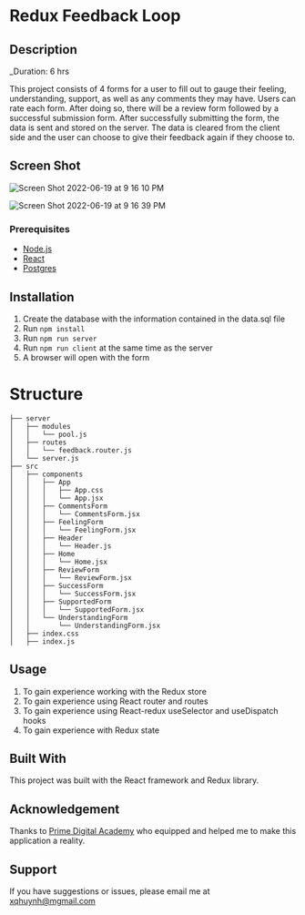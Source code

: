 # Redux Feedback Loop

## Description

_Duration: 6 hrs

This project consists of 4 forms for a user to fill out to gauge their feeling, understanding, support, as well as any comments they may have. Users can rate each form. After doing so, there will be a review form followed by a successful submission form. After successfully submitting the form, the data is sent and stored on the server. The data is cleared from the client side and the user can choose to give their feedback again if they choose to.

## Screen Shot

![Screen Shot 2022-06-19 at 9 16 10 PM](https://user-images.githubusercontent.com/77410880/174514157-8194f37e-49c0-4fe3-96f9-ee544e1af8fa.png)

![Screen Shot 2022-06-19 at 9 16 39 PM](https://user-images.githubusercontent.com/77410880/174514163-b9d696a3-6495-4ac0-92fb-aba2b019bb1d.png)

### Prerequisites

- [Node.js](https://nodejs.org/en/)
- [React](https://reactjs.org/)
- [Postgres](https://postgresapp.com/)

## Installation

1. Create the database with the information contained in the data.sql file
2. Run `npm install`
3. Run `npm run server`
4. Run `npm run client` at the same time as the server
5. A browser will open with the form 

# Structure

```
├── server
│   ├── modules
│   │   └── pool.js
│   ├── routes
│   │   └── feedback.router.js
│   └── server.js
├── src
│   ├── components
│   │   ├── App
│   │   │   ├── App.css
│   │   │   └── App.jsx
│   │   ├── CommentsForm
│   │   │   └── CommentsForm.jsx
│   │   ├── FeelingForm
│   │   │   └── FeelingForm.jsx
│   │   ├── Header
│   │   │   └── Header.js
│   │   ├── Home
│   │   │   └── Home.jsx
│   │   ├── ReviewForm
│   │   │   └── ReviewForm.jsx
│   │   ├── SuccessForm
│   │   │   └── SuccessForm.jsx
│   │   ├── SupportedForm
│   │   │   └── SupportedForm.jsx
│   │   └── UnderstandingForm
│   │       └── UnderstandingForm.jsx
│   ├── index.css
│   ├── index.js

```

## Usage

1. To gain experience working with the Redux store
2. To gain experience using React router and routes
3. To gain experience using React-redux useSelector and useDispatch hooks
4. To gain experience with Redux state

## Built With

This project was built with the React framework and Redux library.

## Acknowledgement
Thanks to [Prime Digital Academy](www.primeacademy.io) who equipped and helped me to make this application a reality. 

## Support
If you have suggestions or issues, please email me at xqhuynh@mgmail.com
